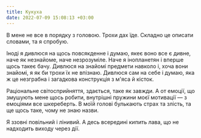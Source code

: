```yaml
---
title: Кукуха
date: 2022-07-09 15:08:13 +03:00
---
```


В мене не все в порядку з головою. Трохи дах їде. Складно це описати словами, та я спробую.

Іноді я дивлюся на щось повсякденне і думаю, якеє воно все є дивне, наче як незнайоме, наче незрозуміле. Наче я інопланетян і вперше щось такеє бачу. Дивлюся на знайомі предмети навколо і, хоча вони знайомі, я як би трохи їх не впізнаю. Дивлюся сам на себе і думаю, яка ж це незграбна і загадкова конструкція з м'яса й кісток.

Раціональне світосприйняття, здається, таке як завжди. А от емоції, що змушують мене щось робити, внутрішні пружини моєї мотивації — з емоціями все шкереберть. В моїй голові булькають страх та злість, та ще щось таке, чому не знаю назви.

Я ззовні повільний і лінивий. А десь всередині кипить лава, що не надходить виходу через дії.
